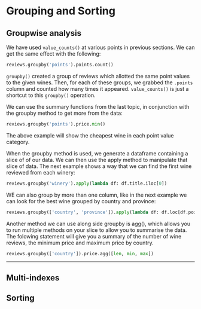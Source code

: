 # Grouping and Sorting

## Groupwise analysis

We have used `value_counts()` at various points in previous sections. We can get the same effect with the following:

```Python
reviews.groupby('points').points.count()
```

`groupby()` created a group of reviews which allotted the same point values to the given wines. Then, for each of these groups, we grabbed the `.points` column and counted how many times it appeared. `value_counts()` is just a shortcut to this `groupby()` operation.

We can use the summary functions from the last topic, in conjunction with the groupby method to get more from the data:

```Python
reviews.groupby('points').price.min()
```

The above example will show the cheapest wine in each point value category.

When the groupby method is used, we generate a dataframe containing a slice of of our data. We can then use the apply method to manipulate that slice of data. The next example shows a way that we can find the first wine reviewed from each winery:

```Python
reviews.groupby('winery').apply(lambda df: df.title.iloc[0])
```

WE can also group by more than one column, like in the next example we can look for the best wine grouped by country and province:

```Python
reviews.groupby(['country', 'province']).apply(lambda df: df.loc[df.points.idxmax()])
```

Another method we can use along side groupby is agg(), which allows you to run multiple methods on your slice to allow you to summarise the data. The folowing statement will give you a summary of the number of wine reviews, the minimum price and maximum price by country.

```Python
reviews.groupby(['country']).price.agg([len, min, max])
```
---
## Multi-indexes




## Sorting